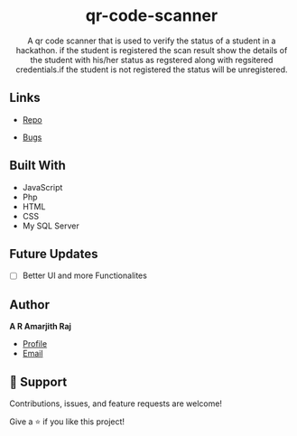 <h1 align="center">qr-code-scanner</h1>

<p align="center">A qr code scanner that is used to verify the status of a student in a hackathon. if the student is registered the scan result show the details of the student with his/her status as regstered along with regsitered credentials.if the student is not registered the status will be unregistered.</p>

## Links

- [Repo](https://github.com/amarjith67/QR-Code-Scanner "QR Code Scanner Repo")

- [Bugs](https://github.com/amarjith67/QR-Code-Scanner/issues "Issues Page")


## Built With

- JavaScript
- Php
- HTML
- CSS
- My SQL Server

## Future Updates

- [ ] Better UI and more Functionalites

## Author

**A R Amarjith Raj**

- [Profile](https://github.com/amarjith67 "A R Amarjith Raj")
- [Email](mailto:amarjithraj67@gmail.com?subject=Hi "Hi!")


## 🤝 Support

Contributions, issues, and feature requests are welcome!

Give a ⭐️ if you like this project!